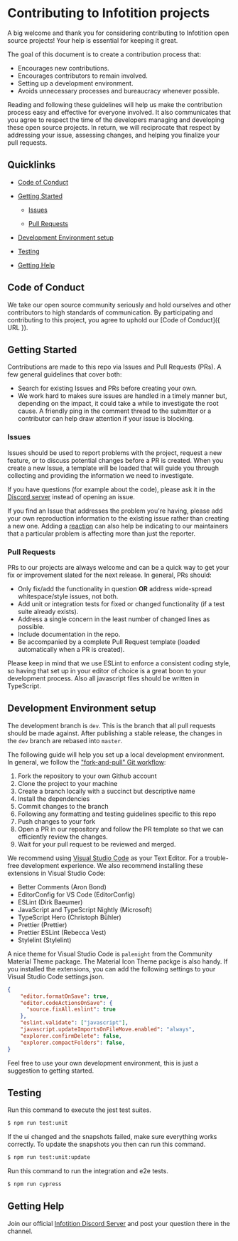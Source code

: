 # Contributing to Infotition projects

A big welcome and thank you for considering contributing to Infotition open source projects! Your help is essential for keeping it great.

The goal of this document is to create a contribution process that:

- Encourages new contributions.
- Encourages contributors to remain involved.
- Setting up a development environment.
- Avoids unnecessary processes and bureaucracy whenever possible.

Reading and following these guidelines will help us make the contribution process easy and effective for everyone involved. It also communicates that you agree to respect the time of the developers managing and developing these open source projects. In return, we will reciprocate that respect by addressing your issue, assessing changes, and helping you finalize your pull requests.

## Quicklinks

* [Code of Conduct](#code-of-conduct)

* [Getting Started](#getting-started)

    * [Issues](#issues)

    * [Pull Requests](#pull-requests)

* [Development Environment setup](#development-environment-setup)

* [Testing](#testing)

* [Getting Help](#getting-help)

## Code of Conduct

We take our open source community seriously and hold ourselves and other contributors to high standards of communication. By participating and contributing to this project, you agree to uphold our [Code of Conduct]({ URL }).

## Getting Started

Contributions are made to this repo via Issues and Pull Requests (PRs). A few general guidelines that cover both:

- Search for existing Issues and PRs before creating your own.
- We work hard to makes sure issues are handled in a timely manner but, depending on the impact, it could take a while to investigate the root cause. A friendly ping in the comment thread to the submitter or a contributor can help draw attention if your issue is blocking.

### Issues

Issues should be used to report problems with the project, request a new feature, or to discuss potential changes before a PR is created. When you create a new Issue, a template will be loaded that will guide you through collecting and providing the information we need to investigate.

If you have questions (for example about the code), please ask it in the [Discord server](https://discord.gg/NpxrDGYDwV) instead of opening an issue.

If you find an Issue that addresses the problem you're having, please add your own reproduction information to the existing issue rather than creating a new one. Adding a [reaction](https://github.blog/2016-03-10-add-reactions-to-pull-requests-issues-and-comments/) can also help be indicating to our maintainers that a particular problem is affecting more than just the reporter.

### Pull Requests

PRs to our projects are always welcome and can be a quick way to get your fix or improvement slated for the next release. In general, PRs should:

- Only fix/add the functionality in question **OR** address wide-spread whitespace/style issues, not both.
- Add unit or integration tests for fixed or changed functionality (if a test suite already exists).
- Address a single concern in the least number of changed lines as possible.
- Include documentation in the repo.
- Be accompanied by a complete Pull Request template (loaded automatically when a PR is created).

Please keep in mind that we use ESLint to enforce a consistent coding style, so having that set up in your editor of choice is a great boon to your development process. Also all javascript files should be written in TypeScript.

## Development Environment setup

The development branch is `dev`. This is the branch that all pull requests should be made against. After publishing a stable release, the changes in the `dev` branch are rebased into `master`.

The following guide will help you set up a local development environment. In general, we follow the ["fork-and-pull" Git workflow](https://github.com/susam/gitpr):

1. Fork the repository to your own Github account
2. Clone the project to your machine
3. Create a branch locally with a succinct but descriptive name
4. Install the dependencies
5. Commit changes to the branch
6. Following any formatting and testing guidelines specific to this repo
7. Push changes to your fork
8. Open a PR in our repository and follow the PR template so that we can efficiently review the changes.
9. Wait for your pull request to be reviewed and merged.

We recommend using [Visual Studio Code](https://code.visualstudio.com/) as your Text Editor. For a trouble-free development experience. We also recommend installing these extensions in Visual Studio Code:

- Better Comments (Aron Bond)
- EditorConfig for VS Code (EditorConfig)
- ESLint (Dirk Baeumer)
- JavaScript and TypeScript Nightly (Microsoft)
- TypeScript Hero (Christoph Bühler)
- Prettier (Prettier)
- Prettier ESLint (Rebecca Vest)
- Stylelint (Stylelint)

A nice theme for Visual Studio Code is `palenight` from the Community Material Theme package. The Material Icon Theme packge is also handy. If you installed the extensions, you can add the following settings to your Visual Studio Code settings.json.

```json
{
    "editor.formatOnSave": true,
    "editor.codeActionsOnSave": {
      "source.fixAll.eslint": true
    },
    "eslint.validate": ["javascript"],
    "javascript.updateImportsOnFileMove.enabled": "always",
    "explorer.confirmDelete": false,
    "explorer.compactFolders": false,
}
```

Feel free to use your own development environment, this is just a suggestion to getting started.

## Testing

Run this command to execute the jest test suites.

```bash
$ npm run test:unit
```

If the ui changed and the snapshots failed, make sure everything works correctly. To update the snapshots you then can run this command.

```bash
$ npm run test:unit:update
```

Run this command to run the integration and e2e tests.

```bash
$ npm run cypress
```
## Getting Help

Join our official [Infotition Discord Server](https://discord.gg/NpxrDGYDwV) and post your question there in the channel.
